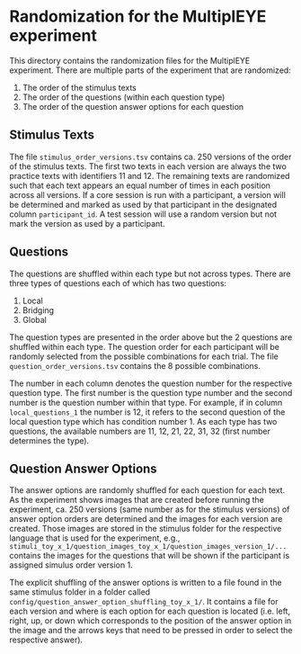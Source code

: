 # Randomization for the MultiplEYE experiment
This directory contains the randomization files for the MultiplEYE experiment. 
There are multiple parts of the experiment that are randomized:

1. The order of the stimulus texts
2. The order of the questions (within each question type)
3. The order of the question answer options for each question

## Stimulus Texts
The file `stimulus_order_versions.tsv` contains ca. 250 versions of the order of the stimulus texts. The first two
texts in each version are always the two practice texts with identifiers 11 and 12. The remaining texts are randomized
such that each text appears an equal number of times in each position across all versions. If a core session is run 
with a participant, a version will be determined and marked as used by that participant in the designated column ``participant_id``.
A test session will use a random version but not mark the version as used by a participant.

## Questions
The questions are shuffled within each type but not across types. There are three types of questions each of which has 
two questions:
1. Local
2. Bridging
3. Global

The question types are presented in the order above but the 2 questions are shuffled within each type. The question order
for each participant will be randomly selected from the possible combinations for each trial. The file 
`question_order_versions.tsv` contains the 8 possible combinations.

The number in each column denotes the question number for the respective question type. The first number is the question type number
and the second number is the question number within that type. For example, if in column `local_questions_1` the
number is 12, it refers to the second question of the local question type which has condition number 1. As each type has two questions,
the available numbers are 11, 12, 21, 22, 31, 32 (first number determines the type).

## Question Answer Options
The answer options are randomly shuffled for each question for each text. As the experiment shows images that are created before
running the experiment, ca. 250 versions (same number as for the stimulus versions) of answer option orders are determined and
the images for each version are created. Those images are stored in the stimulus folder for the respective language
that is used for the experiment, e.g., `stimuli_toy_x_1/question_images_toy_x_1/question_images_version_1/...` contains
the images for the questions that will be shown if the participant is assigned simulus order version 1.

The explicit shuffling of the answer options is written to a file found in the same stimulus folder in a folder called
`config/question_answer_option_shuffling_toy_x_1/`. It contains a file for each version and where is each option for each 
question is located (i.e. left, right, up, or down which corresponds to the position of the answer option in the image and the 
arrows keys that need to be pressed in order to select the respective answer).